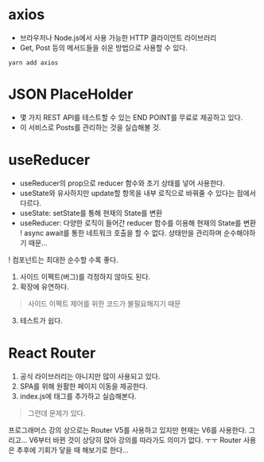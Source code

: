 # axios
  - 브라우저나 Node.js에서 사용 가능한 HTTP 클라이언트 라이브러리
  - Get, Post 등의 메서드들을 쉬운 방법으로 사용할 수 있다.

```
yarn add axios
```

# JSON PlaceHolder
  - 몇 가지 REST API를 테스트할 수 있는 END POINT를 무료로 제공하고 있다.
  - 이 서비스로 Posts를 관리하는 것을 실습해볼 것.

# useReducer
  - useReducer의 prop으로 reducer 함수와 초기 상태를 넣어 사용한다.
  - useState와 유사하지만 update할 항목을 내부 로직으로 바꿔줄 수 있다는 점에서 다르다.
  - useState: setState를 통해 현재의 State를 변환
  - useReducer: 다양한 로직이 들어간 reducer 함수를 이용해 현재의 State를 변환
! async await를 통한 네트워크 호출을 할 수 없다. 상태만을 관리하며 순수해야하기 때문... 

! 컴포넌트는 최대한 순수할 수록 좋다.
1. 사이드 이펙트(버그)를 걱정하지 않아도 된다.
2. 확장에 유연하다.
 > 사이드 이펙트 제어를 위한 코드가 불필요해지기 때문
3. 테스트가 쉽다.

# React Router
  1. 공식 라이브러리는 아니지만 많이 사용되고 있다.
  2. SPA를 위해 원활한 페이지 이동을 제공한다.
  3. index.js에 <BrowserRouter> 태그를 추가하고 실습해본다.

  > 그런데 문제가 있다.

  프로그래머스 강의 상으로는 Router V5를 사용하고 있지만 현재는 V6를 사용한다.
  그리고... V6부터 바뀐 것이 상당히 많아 강의를 따라가도 의미가 없다. ㅜㅜ
  Router 사용은 추후에 기회가 닿을 때 해보기로 한다...
